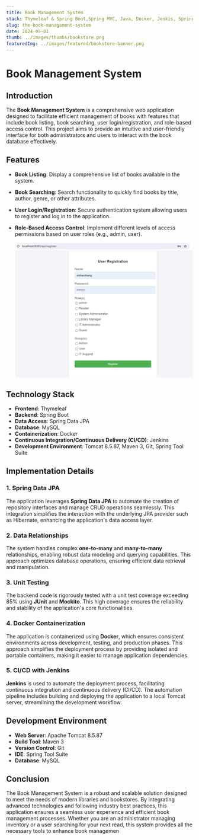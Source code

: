 ```yaml
---
title: Book Management System
stack: Thymeleaf & Spring Boot,Spring MVC, Java, Docker, Jenkis, Spring Security
slug: the-book-management-system
date: 2024-05-01
thumb: ../images/thumbs/bookstore.png
featuredImg: ../images/featured/bookstore-banner.png
---
```




# Book Management System

## Introduction

The **Book Management System** is a comprehensive web application designed to facilitate efficient management of books with features that include book listing, book searching, user login/registration, and role-based access control. This project aims to provide an intuitive and user-friendly interface for both administrators and users to interact with the book database effectively.

## Features

- **Book Listing**: Display a comprehensive list of books available in the system.
- **Book Searching**: Search functionality to quickly find books by title, author, genre, or other attributes.
- **User Login/Registration**: Secure authentication system allowing users to register and log in to the application.
- **Role-Based Access Control**: Implement different levels of access permissions based on user roles (e.g., admin, user).
  
  
  ![Book Management System Registration Page](../images/Registration_Page.png)

## Technology Stack

- **Frontend**: Thymeleaf
- **Backend**: Spring Boot
- **Data Access**: Spring Data JPA
- **Database**: MySQL
- **Containerization**: Docker
- **Continuous Integration/Continuous Delivery (CI/CD)**: Jenkins
- **Development Environment**: Tomcat 8.5.87, Maven 3, Git, Spring Tool Suite

## Implementation Details

### 1. Spring Data JPA

The application leverages **Spring Data JPA** to automate the creation of repository interfaces and manage CRUD operations seamlessly. This integration simplifies the interaction with the underlying JPA provider such as Hibernate, enhancing the application's data access layer.

### 2. Data Relationships

The system handles complex **one-to-many** and **many-to-many** relationships, enabling robust data modeling and querying capabilities. This approach optimizes database operations, ensuring efficient data retrieval and manipulation.

### 3. Unit Testing

The backend code is rigorously tested with a unit test coverage exceeding 85% using **JUnit** and **Mockito**. This high coverage ensures the reliability and stability of the application's core functionalities.

### 4. Docker Containerization

The application is containerized using **Docker**, which ensures consistent environments across development, testing, and production phases. This approach simplifies the deployment process by providing isolated and portable containers, making it easier to manage application dependencies.

### 5. CI/CD with Jenkins

**Jenkins** is used to automate the deployment process, facilitating continuous integration and continuous delivery (CI/CD). The automation pipeline includes building and deploying the application to a local Tomcat server, streamlining the development workflow.

## Development Environment

- **Web Server**: Apache Tomcat 8.5.87
- **Build Tool**: Maven 3
- **Version Control**: Git
- **IDE**: Spring Tool Suite
- **Database**: MySQL

## Conclusion

The Book Management System is a robust and scalable solution designed to meet the needs of modern libraries and bookstores. By integrating advanced technologies and following industry best practices, this application ensures a seamless user experience and efficient book management processes. Whether you are an administrator managing inventory or a user searching for your next read, this system provides all the necessary tools to enhance book managemen



